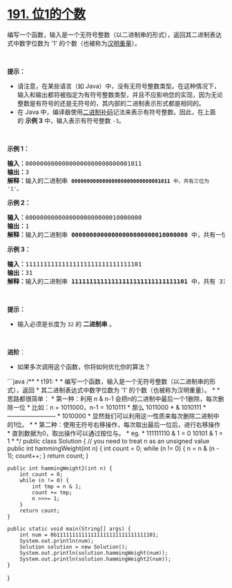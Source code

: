 # [191. 位1的个数](https://leetcode-cn.com/problems/number-of-1-bits/)



<div class="notranslate"><p>编写一个函数，输入是一个无符号整数（以二进制串的形式），返回其二进制表达式中数字位数为 '1' 的个数（也被称为<a href="https://baike.baidu.com/item/%E6%B1%89%E6%98%8E%E9%87%8D%E9%87%8F" one-link-mark="yes">汉明重量</a>）。</p>

<p>&nbsp;</p>

<p><strong>提示：</strong></p>

<ul>
	<li>请注意，在某些语言（如 Java）中，没有无符号整数类型。在这种情况下，输入和输出都将被指定为有符号整数类型，并且不应影响您的实现，因为无论整数是有符号的还是无符号的，其内部的二进制表示形式都是相同的。</li>
	<li>在 Java 中，编译器使用<a href="https://baike.baidu.com/item/二进制补码/5295284" one-link-mark="yes">二进制补码</a>记法来表示有符号整数。因此，在上面的&nbsp;<strong>示例 3</strong>&nbsp;中，输入表示有符号整数 <code>-3</code>。</li>
</ul>

<p>&nbsp;</p>

<p><strong>示例 1：</strong></p>

<pre><strong>输入：</strong>00000000000000000000000000001011
<strong>输出：</strong>3
<strong>解释：</strong>输入的二进制串 <code><strong>00000000000000000000000000001011</strong>&nbsp;中，共有三位为 '1'。</code>
</pre>

<p><strong>示例 2：</strong></p>

<pre><strong>输入：</strong>00000000000000000000000010000000
<strong>输出：</strong>1
<strong>解释：</strong>输入的二进制串 <strong>00000000000000000000000010000000</strong>&nbsp;中，共有一位为 '1'。
</pre>

<p><strong>示例 3：</strong></p>

<pre><strong>输入：</strong>11111111111111111111111111111101
<strong>输出：</strong>31
<strong>解释：</strong>输入的二进制串 <strong>11111111111111111111111111111101</strong> 中，共有 31 位为 '1'。</pre>

<p>&nbsp;</p>

<p><strong>提示：</strong></p>

<ul>
	<li>输入必须是长度为 <code>32</code> 的 <strong>二进制串</strong> 。</li>
</ul>

<ul>
</ul>

<p>&nbsp;</p>

<p><strong>进阶</strong>：</p>

<ul>
	<li>如果多次调用这个函数，你将如何优化你的算法？</li>
</ul>
```java
/**
 * t191:
 *
 * 编写一个函数，输入是一个无符号整数（以二进制串的形式），返回
 * 其二进制表达式中数字位数为 '1' 的个数（也被称为汉明重量）。
 *
 * 思路都很简单：
 * 第一种：利用 n & n-1 会把n的二进制中最后一个1删除，每次删除一位
 * 比如：n = 1011000，n-1 = 1010111
 *    那么     1011000
 *          & 1010111
 *            ————————
 *            1010000
 *  显然我们可以利用这一性质来每次删除二进制中的1位。
 *
 *  第二种：使用无符号右移操作，每次取出最后一位后，进行右移操作
 *  直到数据为0，取出操作可以通过按位与。
 *  eg.
 *  111111110 & 1 = 0     10101 & 1 = 1
 *
 */
public class Solution {
    // you need to treat n as an unsigned value
    public int hammingWeight(int n) {
        int count = 0;
        while (n != 0) {
            n = n & (n - 1);
            count++;
        }
        return count;
    }

    public int hammingWeight2(int n) {
        int count = 0;
        while (n != 0) {
            int tmp = n & 1;
            count += tmp;
            n >>>= 1;
        }
        return count;
    }

    public static void main(String[] args) {
        int num = 0b11111111111111111111111111111101;
        System.out.println(num);
        Solution solution = new Solution();
        System.out.println(solution.hammingWeight(num));
        System.out.println(solution.hammingWeight2(num));
    }
}
```